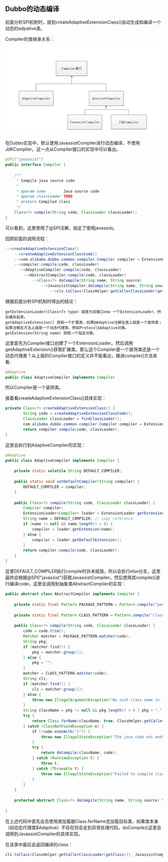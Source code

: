 ## Dubbo的动态编译

前面分析SPI机制时，提到createAdaptiveExtensionClass()自动生成和编译一个动态的adpative类。

Compiler的类继承关系：

![compiler_hierarchy](img/compiler_hierarchy.PNG)

在Dubbo实现中，默认使用JavassistCompiler进行动态编译，不使用JdKComplier。这一点从Compiler接口的实现中可以看出。

```java
@SPI("javassist")
public interface Compiler {

    /**
     * Compile java source code.
     *
     * @param code        Java source code
     * @param classLoader TODO
     * @return Compiled class
     */
    Class<?> compile(String code, ClassLoader classLoader);
}
```

可以看到，这里使用了@SPI注解，指定了使用javassist。

回顾前面的调用流程：

```java
-->createAdaptiveExtensionClass()
	-->createAdaptiveExtensionClassCode()
	-->com.alibaba.dubbo.common.compiler.Compiler compiler = ExtensionLoader.getExtensionLoader(com.alibaba.dubbo.common.compiler.Compiler.class).getAdaptiveExtension();
	-->compiler.compile(code, classLoader)
      -->AdaptiveCompiler.compile(code, classLoader)
      	-->AbstractCompiler.compile(code, classLoader) 
      		-->Class<?> doCompile(String name, String source)
      			-->JavassistCompiler.doCompile(String name, String source) 
      				-->cls.toClass(ClassHelper.getCallerClassLoader(getClass()), JavassistCompiler.class.getProtectionDomain());//编译成class返回
```

根据前面分析SPI机制时得出的结论：

```
getExtensionLoader(Class<T> type) 就是为该接口new 一个ExtensionLoader，然后缓存起来。
getAdaptiveExtension() 获取一个扩展类，如果@Adaptive注解在类上就是一个装饰类；如果注解在方法上就是一个动态代理类，例如Protocol$Adaptive对象。
getExtension(String name) 获取一个指定对象。
```

这里首先为Compiler接口创建了一个ExtensionLoader。然后调用getAdaptiveExtension()获取扩展类。那么这个Compiler是一个装饰类还是一个动态代理类？从上面的Compiler接口的定义并不能看出，跟进compile()方法来看:

```java
@Adaptive
public class AdaptiveCompiler implements Compiler 
```

所以Compiler是一个装饰类。

接着看createAdaptiveExtensionClass()具体实现：

```java
private Class<?> createAdaptiveExtensionClass() {
        String code = createAdaptiveExtensionClassCode();
        ClassLoader classLoader = findClassLoader();
        com.alibaba.dubbo.common.compiler.Compiler compiler = ExtensionLoader.getExtensionLoader(com.alibaba.dubbo.common.compiler.Compiler.class).getAdaptiveExtension();
        return compiler.compile(code, classLoader);
}
```

这里会执行到AdaptiveCompiler的实现：

```java
@Adaptive
public class AdaptiveCompiler implements Compiler {

    private static volatile String DEFAULT_COMPILER;

    public static void setDefaultCompiler(String compiler) {
        DEFAULT_COMPILER = compiler;
    }

    public Class<?> compile(String code, ClassLoader classLoader) {
        Compiler compiler;
        ExtensionLoader<Compiler> loader = ExtensionLoader.getExtensionLoader(Compiler.class);
        String name = DEFAULT_COMPILER; // copy reference
        if (name != null && name.length() > 0) {
            compiler = loader.getExtension(name);
        } else {
            compiler = loader.getDefaultExtension();
        }
        return compiler.compile(code, classLoader);
    }
}
```

这里DEFAULT_COMPILER执行compile时并未赋值，所以会执行else分支，这里最终会根据@SPI("javassist")获取JavassistCompiler。然后使用其compile()进行编译code，这里会调用到抽象类AbstractCompiler的实现：

```java
public abstract class AbstractCompiler implements Compiler {

    private static final Pattern PACKAGE_PATTERN = Pattern.compile("package\\s+([$_a-zA-Z][$_a-zA-Z0-9\\.]*);");

    private static final Pattern CLASS_PATTERN = Pattern.compile("class\\s+([$_a-zA-Z][$_a-zA-Z0-9]*)\\s+");

    public Class<?> compile(String code, ClassLoader classLoader) {
        code = code.trim();
        Matcher matcher = PACKAGE_PATTERN.matcher(code);
        String pkg;
        if (matcher.find()) {
            pkg = matcher.group(1);
        } else {
            pkg = "";
        }
        matcher = CLASS_PATTERN.matcher(code);
        String cls;
        if (matcher.find()) {
            cls = matcher.group(1);
        } else {
            throw new IllegalArgumentException("No such class name in " + code);
        }
        String className = pkg != null && pkg.length() > 0 ? pkg + "." + cls : cls;
        try {
            return Class.forName(className, true, ClassHelper.getCallerClassLoader(getClass()));
        } catch (ClassNotFoundException e) {
            if (!code.endsWith("}")) {
                throw new IllegalStateException("The java code not endsWith \"}\", code: \n" + code + "\n");
            }
            try {
                return doCompile(className, code);
            } catch (RuntimeException t) {
                throw t;
            } catch (Throwable t) {
                throw new IllegalStateException("Failed to compile class, cause: " + t.getMessage() + ", class: " + className + ", code: \n" + code + "\n, stack: " + ClassUtils.toString(t));
            }
        }
    }

    protected abstract Class<?> doCompile(String name, String source) throws Throwable;

}
```

在上述代码中首先会去使用类加载器Class.forName去加载目标类，如果类本身（如动态代理类$Adaptive）不存在则会走到异常处理代码，doCompile()这里会调用到JavassistCompiler的具体实现。

在该类中最后会返回编译的class：

```java
cls.toClass(ClassHelper.getCallerClassLoader(getClass()), JavassistCompiler.class.getProtectionDomain());
```







